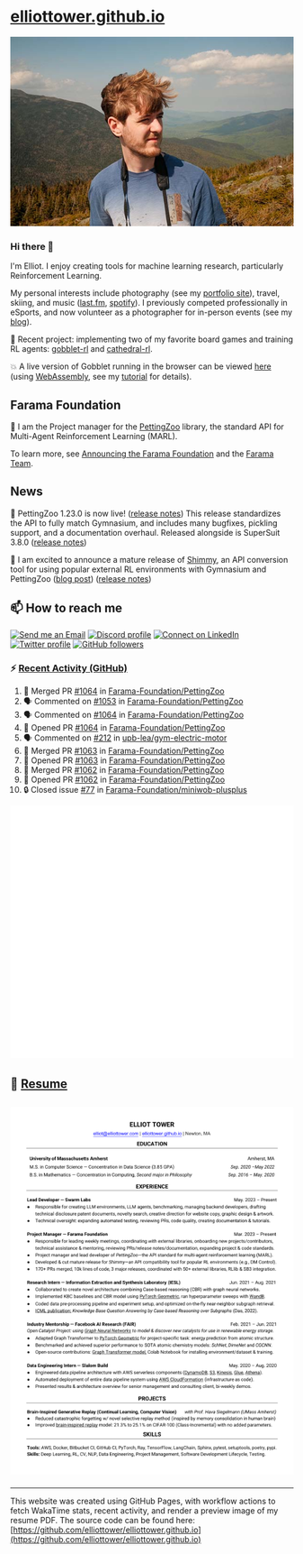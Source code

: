 # [elliottower.github.io](https://github.com/elliottower/elliottower.github.io)

[![A wild Elliot on Mt Washington](https://raw.githubusercontent.com/elliottower/elliottower.github.io/main/src/jpg/DSCF7539-600px.jpg?raw=true)](https://raw.githubusercontent.com/elliottower/elliottower.github.io/main/src/jpg/DSCF7539.jpg?raw=true)

### Hi there 👋

I'm Elliot. I enjoy creating tools for machine learning research, particularly Reinforcement Learning.

My personal interests include photography (see my [portfolio site](https://www.elliottower.com/)), travel, skiing, and music ([last.fm](https://www.last.fm/user/ajsdlfkwer), [spotify](https://open.spotify.com/user/12132818380)). I previously competed professionally in eSports, and now volunteer as a photographer for in-person events (see my [blog](https://www.elliottower.com/stories/?category=events)).

🤖 Recent project: implementing two of my favorite board games and training RL agents: [gobblet-rl](https://github.com/elliottower/gobblet-rl) and [cathedral-rl](https://github.com/elliottower/cathedral-rl). 

💥 A live version of Gobblet running in the browser can be viewed [here](https://elliottower.github.io/gobblet-rl/) (using [WebAssembly](https://webassembly.org/), see my [tutorial](https://github.com/elliottower/gobblet-rl/blob/main/tutorials/WebAssembly/web_assembly.md) for details).

## Farama Foundation

🚀 I am the Project manager for the [PettingZoo](https://github.com/Farama-Foundation/PettingZoo) library, the standard API for Multi-Agent Reinforcement Learning (MARL). 

To learn more, see [Announcing the Farama Foundation](https://farama.org/Announcing-The-Farama-Foundation) and the [Farama Team](https://farama.org/team).

## News

🎉 PettingZoo 1.23.0 is now live! ([release notes](https://github.com/Farama-Foundation/PettingZoo/releases/tag/1.23.0)) This release standardizes the API to fully match Gymnasium, and includes many bugfixes, pickling support, and a documentation overhaul. Released alongside is SuperSuit 3.8.0 ([release notes](https://github.com/Farama-Foundation/SuperSuit/releases/tag/3.8.0)) 

<!-- ![GitHub Release Date](https://img.shields.io/github/release-date/Farama-Foundation/PettingZoo) -->

🎉 I am excited to announce a mature release of [Shimmy](https://github.com/Farama-Foundation/Shimmy), an API conversion tool for using popular external RL environments with Gymnasium and PettingZoo ([blog post](https://farama.org/Announcing-Shimmy)) ([release notes](https://github.com/Farama-Foundation/Shimmy/releases/tag/v1.0.0)) 

## 📫 How to reach me

 [![Send me an Email](https://img.shields.io/badge/email-elliot%40elliottower.com-blue)](mailto:elliot@elliottower.com)
 [![Discord profile](https://img.shields.io/badge/Discord-7289DA?style=flat&logo=discord&logoColor=white)](https://discord.com/users/83091537923145728)
 [![Connect on LinkedIn](https://img.shields.io/badge/--linkedin?label=LinkedIn&logo=LinkedIn&style=social)](https://www.linkedin.com/in/elliot-tower)
 [![Twitter profile](https://img.shields.io/twitter/follow/elliottower?style=social)](https://twitter.com/ElliotTower/)
 [![GitHub followers](https://img.shields.io/github/followers/elliottower?style=social)](https://github.com/elliottower/)

### ⚡ [Recent Activity (GitHub)](https://github.com/elliottower)

<!--START_SECTION:activity-->
1. 🎉 Merged PR [#1064](https://github.com/Farama-Foundation/PettingZoo/pull/1064) in [Farama-Foundation/PettingZoo](https://github.com/Farama-Foundation/PettingZoo)
2. 🗣 Commented on [#1053](https://github.com/Farama-Foundation/PettingZoo/issues/1053#issuecomment-1681062777) in [Farama-Foundation/PettingZoo](https://github.com/Farama-Foundation/PettingZoo)
3. 🗣 Commented on [#1064](https://github.com/Farama-Foundation/PettingZoo/pull/1064#issuecomment-1681015297) in [Farama-Foundation/PettingZoo](https://github.com/Farama-Foundation/PettingZoo)
4. 💪 Opened PR [#1064](https://github.com/Farama-Foundation/PettingZoo/pull/1064) in [Farama-Foundation/PettingZoo](https://github.com/Farama-Foundation/PettingZoo)
5. 🗣 Commented on [#212](https://github.com/upb-lea/gym-electric-motor/issues/212#issuecomment-1679491989) in [upb-lea/gym-electric-motor](https://github.com/upb-lea/gym-electric-motor)
6. 🎉 Merged PR [#1063](https://github.com/Farama-Foundation/PettingZoo/pull/1063) in [Farama-Foundation/PettingZoo](https://github.com/Farama-Foundation/PettingZoo)
7. 💪 Opened PR [#1063](https://github.com/Farama-Foundation/PettingZoo/pull/1063) in [Farama-Foundation/PettingZoo](https://github.com/Farama-Foundation/PettingZoo)
8. 🎉 Merged PR [#1062](https://github.com/Farama-Foundation/PettingZoo/pull/1062) in [Farama-Foundation/PettingZoo](https://github.com/Farama-Foundation/PettingZoo)
9. 💪 Opened PR [#1062](https://github.com/Farama-Foundation/PettingZoo/pull/1062) in [Farama-Foundation/PettingZoo](https://github.com/Farama-Foundation/PettingZoo)
10. 🔒 Closed issue [#77](https://github.com/Farama-Foundation/miniwob-plusplus/issues/77) in [Farama-Foundation/miniwob-plusplus](https://github.com/Farama-Foundation/miniwob-plusplus)
<!--END_SECTION:activity-->


<picture>
  <a href="https://metrics.lecoq.io/insights?user=elliottower">
   <img src="/github-metrics.svg" alt="Metrics">
  </a>
</picture>

## 📄 [Resume](https://elliottower.github.io/src/pdf/resume.pdf)

<!-- PDF-TO-MARKDOWN:START -->
![Page 1](src/png/page1.png "Page 1")
---
<!-- PDF-TO-MARKDOWN:END -->

----

This website was created using GitHub Pages, with workflow actions to fetch WakaTime stats, recent activity, and render a preview image of my resume PDF. The source code can be found here: [https://github.com/elliottower/elliottower.github.io](https://github.com/elliottower/elliottower.github.io)
